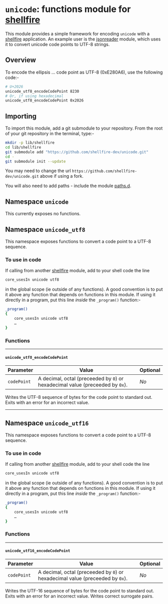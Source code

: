 # `unicode`: functions module for [shellfire]

This module provides a simple framework for encoding `unicode` with a [shellfire] application. An example user is the [jsonreader] module, which uses it to convert unicode code points to UTF-8 strings.

## Overview

To encode the ellipsis … code point as UTF-8 (0xE280A6), use the following code:-

```bash
# U+2026
unicode_utf8_encodeCodePoint 8230
# Or, if using hexadecimal
unicode_utf8_encodeCodePoint 0x2026
```

## Importing

To import this module, add a git submodule to your repository. From the root of your git repository in the terminal, type:-
```bash
mkdir -p lib/shellfire
cd lib/shellfire
git submodule add "https://github.com/shellfire-dev/unicode.git"
cd -
git submodule init --update
```

You may need to change the url `https://github.com/shellfire-dev/unicode.git` above if using a fork.

You will also need to add paths - include the module [paths.d].

## Namespace `unicode`

This currently exposes no functions.


## Namespace `unicode_utf8`

This namespace exposes functions to convert a code point to a UTF-8 sequence.

### To use in code

If calling from another [shellfire] module, add to your shell code the line
```bash
core_usesIn unicode utf8
```
in the global scope (ie outside of any functions). A good convention is to put it above any function that depends on functions in this module. If using it directly in a program, put this line _inside_ the `_program()` function:-

```bash
_program()
{
	core_usesIn unicode utf8
	…
}
```

### Functions

***
#### `unicode_utf8_encodeCodePoint`

|Parameter|Value|Optional|
|---------|-----|--------|
|`codePoint`|A decimal, octal (preceeded by `0`) or hexadecimal value (preceeded by `0x`).|_No_|

Writes the UTF-8 sequence of bytes for the code point to standard out. Exits with an error for an incorrect value.

***
## Namespace `unicode_utf16`

This namespace exposes functions to convert a code point to a UTF-8 sequence.

### To use in code

If calling from another [shellfire] module, add to your shell code the line
```bash
core_usesIn unicode utf8
```
in the global scope (ie outside of any functions). A good convention is to put it above any function that depends on functions in this module. If using it directly in a program, put this line _inside_ the `_program()` function:-

```bash
_program()
{
	core_usesIn unicode utf8
	…
}
```

### Functions

***
#### `unicode_utf16_encodeCodePoint`

|Parameter|Value|Optional|
|---------|-----|--------|
|`codePoint`|A decimal, octal (preceeded by `0`) or hexadecimal value (preceeded by `0x`).|_No_|

Writes the UTF-16 sequence of bytes for the code point to standard out. Exits with an error for an incorrect value. Writes correct surrogate pairs.


[swaddle]: https://github.com/raphaelcohn/swaddle "Swaddle homepage"
[shellfire]: https://github.com/shellfire-dev "shellfire homepage"
[core]: https://github.com/shellfire-dev/core "shellfire core module homepage"
[paths.d]: https://github.com/shellfire-dev/paths.d "paths.d shellfire module homepage"
[github api]: https://github.com/shellfire-dev/github "github shellfire module homepage"
[jsonwriter]: https://github.com/shellfire-dev/jsonwriter "jsonwriter shellfire module homepage"
[jsonreader]: https://github.com/shellfire-dev/jsonreader "jsonreader shellfire module homepage"
[urlencode]: https://github.com/shellfire-dev/urlencode "urlencode shellfire module homepage"
[unicode]: https://github.com/shellfire-dev/unicode "unicode shellfire module homepage"
[version]: https://github.com/shellfire-dev/version "version shellfire module homepage"
